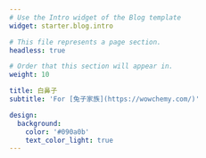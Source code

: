 ```yaml
---
# Use the Intro widget of the Blog template
widget: starter.blog.intro

# This file represents a page section.
headless: true

# Order that this section will appear in.
weight: 10

title: 白鼻子
subtitle: 'For [兔子家族](https://wowchemy.com/)'

design:
  background:
    color: '#090a0b'
    text_color_light: true
---
```


